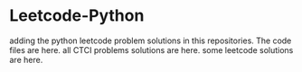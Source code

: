 # Leetcode-Python
adding the python leetcode problem solutions in this repositories. 
The code files are here.
all CTCI problems solutions are here.
some leetcode solutions are here.



































































































































































































































































































































































































































































































































































































































































































































































































































































































































































































































